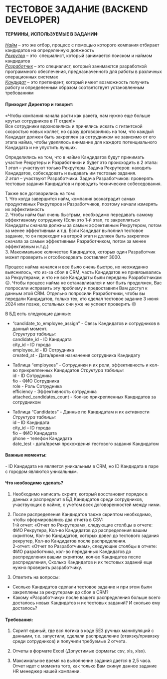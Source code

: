 <h1>ТЕСТОВОЕ ЗАДАНИЕ (BACKEND DEVELOPER)</h1>

<h4>ТЕРМИНЫ, ИСПОЛЬЗУЕМЫЕ В ЗАДАНИИ:</h4>
<u><i>Найм</i></u> – это же отбор, процесс с помощью которого компания отбирает кандидатов на определенную должность
<br><u><i>Рекрутер</i></u> – это  специалист, который занимается поиском и наймом кандидатов
<br><u><i>Разработчик</i></u> – это специалист, который занимаются разработкой программного обеспечения, предназначенного для работы в различных операционных системах
<br><u><i>Кандидат</i></u> – это претендент, который имеет возможность получить работу и определенным образом соответствует установленным требованиям

<h4>Приходит Директор и говорит:</h4>
«Чтобы компания начала расти как ракета, нам нужно еще больше крутых сотрудников в IT отдел!»
<br>Все сотрудники вдохновились и принялись искать с гигантской скоростью новых коллег, но сразу договорились на том, что каждый Кандидат должен быть закреплен за сотрудником не зависимо от его этапа найма, чтобы уделялось внимание для каждого потенциального Кандидата и не упустить лучших.

<p>Определились на том, что в найме Кандидатов будут принимать участие Рекрутеры и Разработчики и будет это происходить в 2 этапа:
<br><i>1 этап</i> – участвуют только Рекрутеры.  Задача Рекрутеров: находить Кандидатов, собеседовать и выдавать им тестовые задания.
<br><i>2 этап</i> – участвуют Разработчики. Задача Разработчиков: проверять тестовые задания Кандидатов и проводить технические собеседования.
</p>

<p>Также все договорились на том:
<br>1. Что когда завершится найм, компания вознаградит самых продуктивных Рекрутеров и Разработчиков, поэтому начали измерять их эффективность
<br>2. Чтобы найм был очень быстрым, необходимо передавать самому эффективному сотруднику (Если это 1-й этап, то закрепляться Кандидаты сначала должны за самым эффективным Рекрутером, потом за менее эффективным и.т.д.
Если Кандидат выполнил тестовое задание, то он переходит на второй этап и должен быть закреплен сначала за самым эффективным Разработчиком, потом за менее эффективным и.т.д.)
<br>3. Максимальное количество Кандидатов, которых один Разработчик может проверить и отсобеседовать составляет 3000.
</p>

Процесс найма начался и все было очень быстро, но неожиданно выяснилось, что из-за сбоя в CRM, часть Кандидатов не привязывались за Рекрутерами, и что не все Кандидаты были переданы Разработчикам ☹.
Чтобы процесс найма не останавливался и мог быть продолжен, Вас попросили исправить эту проблему и предоставили Вам доступ к данным этой CRM. Отдельно попросили Разработчики, чтобы вы передали Кандидатов, только тех, кто сделал тестовое задание  3 июня 2024 или позже, остальных они уже не успеют проверить ☹

В БД есть следующие данные:
- “candidate_to_employee_assign” - Связь Кандидатов и сотрудников в данный момент.
<br><i>Структура таблицы:</i>
<br>candidate_id - ID Кандидата
<br>city_id – ID города
<br>employee_id - ID Сотрудника
<br>created_at  - Дата/время назначения сотрудника Кандидату


- Таблица “employees” - Сотрудники и их роли, эффективность и кол-во прикрепленных Кандидатов
<i>Структура таблицы:</i>
<br>id - ID Сотрудника
<br>fio - ФИО Сотрудника
<br>role - Роль Сотрудника
<br>efficiency - Эффективность сотрудника
<br>attached_candidates_count  - Кол-во прикрепленных Кандидатов за сотрудником


- Таблица “Candidates” - Данные по Кандидатам и их активности
<i>Структура таблицы:</i>
<br>id – ID Кандидата
<br>city_id – ID города
<br>fio – ФИО Кандидата
<br>phone – телефон Кандидата
<br>date_test - дата/время прохождения тестового задания Кандидатом


<h4>Важные моменты:</h4>
- ID Кандидата не является уникальным в CRM, но ID Кандидата в паре с городом являются уникальным.

<h4>Что необходимо сделать?</h4>

1. Необходимо написать скрипт, который восстановит порядок в данных и распределит в БД Кандидатов среди сотрудников, участвующих в найме, с учетом всех договоренностей между ними.
 
2. После распределения Кандидатов также скриптом необходимо, чтобы сформировались два отчета в CSV:
<br>1-й отчет: «Отчет по Рекрутерам», следующие столбцы в отчете: ФИО Рекрутера, Кол-во Кандидатов до распределения вашим скриптом, Кол-во Кандидатов, которых довел до тестового задания рекрутер, Кол-во Кандидатов после распределения.
<br>2-отчет: «Отчет по Разработчикам», следующие столбцы в отчете: ФИО разработчика, кол-во переданных Кандидатов до распределения вашим скриптом, кол-во Кандидатов после распределения, Сколько Кандидатов и их тестовых заданий еще нужно проверить разработчику.

3. Ответить на вопросы:
- Сколько Кандидатов сделали тестовое задание и при этом были закреплены за рекрутерами до сбоя в CRM?
- Какому «Разработчику» после вашего распределения больше всего досталось новых Кандидатов и их тестовых заданий? И сколько ему досталось?
  
<h4>Требования:</h4>
 
1. Скрипт единый, где вся логика в коде БЕЗ ручных манипуляций с данными, т.е. запустили, сделали распределение (отвязку/привязку среди сотрудников) и получили требуемые 2 отчета.

2. Отчеты в формате Excel (Допустимые форматы: csv, xls, xlsx).

3. Максимальное время на выполнение задания дается в 2,5 часа. Отчет идет с момента того, как только Вам скинул данное задание HR менеджер нашей компании.
